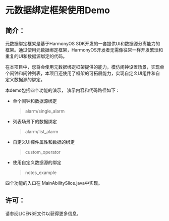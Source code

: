 # 元数据绑定框架使用Demo

## 简介：

元数据绑定框架是基于HarmonyOS SDK开发的一套提供UI和数据源分离能力的框架。通过使用元数据绑定框架，HarmonyOS开发者无需像往常一样开发繁琐和重复的UI和数据源绑定的代码。

在本项目中，您将会使用元数据绑定框架提供的能力，模仿闹钟设置场景，实现单个闹钟和闹钟列表，本项目还使用了框架的可拓展能力，实现自定义UI组件和自定义数据源的绑定。

本demo包括四个功能的演示， 演示内容和代码路径如下：
* 单个闹钟和数据源绑定
	> alarm/single_alarm
* 列表场景下的数据绑定
	> alarm/list_alarm
* 自定义UI控件属性和数据的绑定
	> custom_operator
* 使用自定义数据源的绑定
	> notes_example

四个功能的入口在 MainAbilitySlice.java中实现。

## 许可：
请参阅LICENSE文件以获得更多信息。

